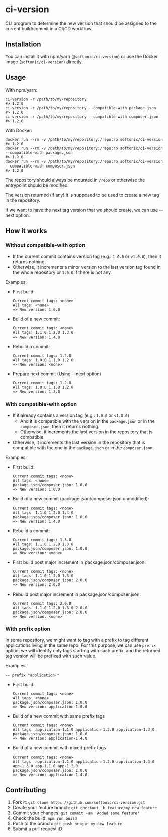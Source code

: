 # ci-version

CLI program to determine the new version that should be assigned to the current build/commit in a CI/CD workflow.

## Installation

You can install it with npm/yarn (`@softonic/ci-version`) or use the Docker image (`softonic/ci-version`) directly.

## Usage

With npm/yarn:

```
ci-version -r /path/to/my/repository
#> 1.2.0
ci-version -r /path/to/my/repository --compatible-with package.json
#> 1.2.0
ci-version -r /path/to/my/repository --compatible-with composer.json
#> 1.2.0
```

With Docker:

```
docker run --rm -v /path/to/my/repository:/repo:ro softonic/ci-version
#> 1.2.0
docker run --rm -v /path/to/my/repository:/repo:ro softonic/ci-version --compatible-with package.json
#> 1.2.0
docker run --rm -v /path/to/my/repository:/repo:ro softonic/ci-version --compatible-with composer.json
#> 1.2.0
```

The repository should always be mounted in `/repo` or otherwise the entrypoint should be modified.

The version returned (if any) it is supposed to be used to create a new tag in the repository.

If we want to have the next tag version that we should create, we can use --next option.

## How it works

### Without compatible-with option

- If the current commit contains version tag (e.g.: `1.0.0` or `v1.0.0`), then it returns nothing.
- Otherwise, it increments a minor version to the last version tag found in the whole repository or `1.0.0` if there is not any.

Examples:

- First build:

  ```
  Current commit tags: <none>
  All tags: <none>
  => New version: 1.0.0
  ```

- Build of a new commit:

  ```
  Current commit tags: <none>
  All tags: 1.1.0 1.2.0 1.3.0
  => New version: 1.4.0
  ```

- Rebuild a commit:

  ```
  Current commit tags: 1.2.0
  All tags: 1.0.0 1.1.0 1.2.0
  => New version: <none>
  ```

- Prepare next commit (Using --next option)

  ```
  Current commit tags: 1.2.0
  All tags: 1.0.0 1.1.0 1.2.0
  => New version: 1.3.0
  ```

### With compatible-with option

- If it already contains a version tag (e.g.: `1.0.0` or `v1.0.0`)
  * And it is compatible with the version in the `package.json` or in the `composer.json`, then it returns nothing.
  * Otherwise, it increments the last version in the repository that is compatible.
- Otherwise, it increments the last version in the repository that is compatible with the one in the `package.json` or in the `composer.json`.

Examples:

- First build:

  ```
  Current commit tags: <none>
  All tags: <none>
  package.json/composer.json: 1.0.0
  => New version: 1.0.0
  ```

- Build of a new commit (package.json/composer.json unmodified):

  ```
  Current commit tags: <none>
  All tags: 1.1.0 1.2.0 1.3.0
  package.json/composer.json: 1.0.0
  => New version: 1.4.0
  ```

- Rebuild a commit:

  ```
  Current commit tags: 1.3.0
  All tags: 1.1.0 1.2.0 1.3.0
  package.json/composer.json: 1.0.0
  => New version: <none>
  ```

- First build post major increment in package.json/composer.json:

  ```
  Current commit tags: <none>
  All tags: 1.1.0 1.2.0 1.3.0
  package.json/composer.json: 2.0.0
  => New version: 2.0.0
  ```

- Rebuild post major increment in package.json/composer.json:

  ```
  Current commit tags: 2.0.0
  All tags: 1.1.0 1.2.0 1.3.0 2.0.0
  package.json/composer.json: 2.0.0
  => New version: <none>
  ```
### With prefix option

In some repository, we might want to tag with a prefix to tag different applications living in the same repo.
For this purpose, we can use `prefix` option: we will identify only tags starting with such prefix, and the returned
tag version will be prefixed with such value.

Examples:

`-- prefix "application-"`

- First build:

  ```
  Current commit tags: <none>
  All tags: <none>
  package.json/composer.json: 1.0.0
  => New version: application-1.0.0
  ```

- Build of a new commit with same prefix tags

  ```
  Current commit tags: <none>
  All tags: application-1.1.0 application-1.2.0 application-1.3.0
  package.json/composer.json: 1.0.0
  => New version: application-1.4.0
  ```

- Build of a new commit with mixed prefix tags

  ```
  Current commit tags: <none>
  All tags: application-1.1.0 application-1.2.0 application-1.3.0 app-1.3.0 app-1.1.0 app-1.2.0
  package.json/composer.json: 1.0.0
  => New version: application-1.4.0
  ```

## Contributing

1. Fork it: `git clone https://github.com/softonic/ci-version.git`
2. Create your feature branch: `git checkout -b feature/my-new-feature`
3. Commit your changes: `git commit -am 'Added some feature'`
4. Check the build: `npm run build`
4. Push to the branch: `git push origin my-new-feature`
5. Submit a pull request :D
